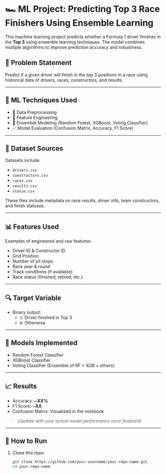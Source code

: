 # 🏎️ ML Project: Predicting Top 3 Race Finishers Using Ensemble Learning

This machine learning project predicts whether a Formula 1 driver finishes in the **Top 3** using ensemble learning techniques. The model combines multiple algorithms to improve prediction accuracy and robustness.

## 📌 Problem Statement

Predict if a given driver will finish in the top 3 positions in a race using historical data of drivers, races, constructors, and results.

---

## 🧠 ML Techniques Used

- 🧹 Data Preprocessing
- 🧩 Feature Engineering
- 🤖 Ensemble Modeling (Random Forest, XGBoost, Voting Classifier)
- ✅ Model Evaluation (Confusion Matrix, Accuracy, F1 Score)

---

## 📁 Dataset Sources

Datasets include:

- `drivers.csv`
- `constructors.csv`
- `races.csv`
- `results.csv`
- `status.csv`

These files include metadata on race results, driver info, team constructors, and finish statuses.

---

## 📊 Features Used

Examples of engineered and raw features:

- Driver ID & Constructor ID
- Grid Position
- Number of pit stops
- Race year & round
- Track conditions (if available)
- Race status (finished, retired, etc.)

---

## 🔍 Target Variable

- Binary output:
  - `1`: Driver finished in Top 3
  - `0`: Otherwise

---

## 🚀 Models Implemented

- Random Forest Classifier
- XGBoost Classifier
- Voting Classifier (Ensemble of RF + XGB + others)

---

## 📈 Results

- Accuracy: ~**XX%**
- F1 Score: ~**XX**
- Confusion Matrix: Visualized in the notebook

> (*Update with your actual model performance once finalized*)

---

## 🧪 How to Run

1. Clone this repo:
   ```bash
   git clone https://github.com/your-username/your-repo-name.git
   cd your-repo-name
